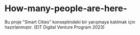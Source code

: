 # How-many-people-are-here-
Bu proje "Smart Cities" konseptindeki bir yarışmaya katılmak için hazırlanmıştır. (EIT Digital Venture Program 2023)
